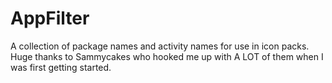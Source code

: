 AppFilter
=========

A collection of package names and activity names for use in icon packs. Huge thanks to Sammycakes who hooked me up with A LOT of them when I was first getting started.